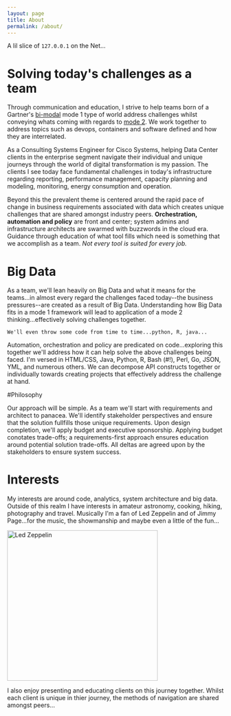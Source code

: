 ```yaml
---
layout: page
title: About
permalink: /about/
---
```

A lil slice of `127.0.0.1` on the Net...

# Solving today's challenges as a team

Through communication and education, I strive to help teams born of a Gartner's [bi-modal](http://www.gartner.com/it-glossary/bimodal) mode 1 type of world address challenges whilst conveying whats coming with regards to [mode 2](https://en.wikipedia.org/wiki/Mode_2). We work together to address topics such as devops, containers and software defined and how they are interrelated. 

As a Consulting Systems Engineer for Cisco Systems, helping Data Center clients in the enterprise segment navigate their individual and unique journeys through the world of digital transformation is my passion. The clients I see today face fundamental challenges in today's infrastructure regarding reporting, performance management, capacity planning and modeling, monitoring, energy consumption and operation.

Beyond this the prevalent theme is centered around the rapid pace of change in business requirements associated with data which creates unique challenges that are shared amongst industry peers. **Orchestration, automation and policy** are front and center; system admins and infrastructure architects are swarmed with buzzwords in the cloud era. Guidance through education of what tool fills which need is something that we accomplish as a team. _Not every tool is suited for every job._

# Big Data

As a team, we'll lean heavily on Big Data and what it means for the teams...in almost every regard the challenges faced today--the business pressures--are created as a result of Big Data.  Understanding how Big Data fits in a mode 1 framework will lead to application of a mode 2 thinking...effectively solving challenges together.

```
We'll even throw some code from time to time...python, R, java...
```
Automation, orchestration and policy are predicated on code...exploring this together we'll address how it can help solve the above challenges being faced.  I'm versed in HTML/CSS, Java, Python, R, Bash (#!), Perl, Go, JSON, YML, and numerous others. We can decompose API constructs together or individually towards creating projects that effectively address the challenge at hand.

#Philosophy

Our approach will be simple. As a team we'll start with requirements and architect to panacea. We'll identify stakeholder perspectives and ensure that the solution fullfills those unique requirements. Upon design completion, we'll apply budget and executive sponsorship. Applying budget conotates trade-offs; a requirements-first approach ensures education around potential solution trade-offs. All deltas are agreed upon by the stakeholders to ensure system success. 

# Interests

My interests are around code, analytics, system architecture and big data. Outside of this realm I have interests in amateur astronomy, cooking, hiking, photography and travel. Musically I'm a fan of Led Zeppelin and of Jimmy Page...for the music, the showmanship and maybe even a little of the fun...

<img src="{{ site.baseurl }}/assets/images/Live-Neal-Preston-at-Morrison-Hotel-Led-Zeppelin-Photo-by-Neal-Preston.jpg" alt="Led Zeppelin" style="width: 350px;" />

I also enjoy presenting and educating clients on this journey together. Whilst each client is unique in thier journey, the methods of navigation are shared amongst peers...

